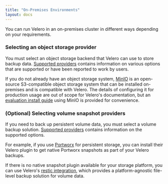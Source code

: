 ```yaml
---
title: "On-Premises Environments"
layout: docs
---
```


You can run Velero in an on-premises cluster in different ways depending on your requirements.

### Selecting an object storage provider

You must select an object storage backend that Velero can use to store backup data. [Supported providers][0] contains information on various
options that are supported or have been reported to work by users.

If you do not already have an object storage system, [MinIO][2] is an open-source S3-compatible object storage system that can be installed on-premises and is compatible with Velero. The details of configuring it for production usage are out of scope for Velero's documentation, but an [evaluation install guide][3] using MinIO is provided for convenience.

### (Optional) Selecting volume snapshot providers

If you need to back up persistent volume data, you must select a volume backup solution. [Supported providers][0] contains information on the supported options. 

For example, if you use [Portworx][4] for persistent storage, you can install their Velero plugin to get native Portworx snapshots as part of your Velero backups. 

If there is no native snapshot plugin available for your storage platform, you can use Velero's [restic integration][1], which provides a platform-agnostic file-level backup solution for volume data.

[0]: supported-providers.md
[1]: restic.md
[2]: https://min.io
[3]: contributions/minio.md
[4]: https://portworx.com
